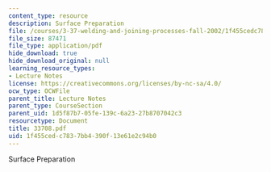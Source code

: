 ```yaml
---
content_type: resource
description: Surface Preparation
file: /courses/3-37-welding-and-joining-processes-fall-2002/1f455cedc7837bb4390f13e61e2c94b0_33708.pdf
file_size: 87471
file_type: application/pdf
hide_download: true
hide_download_original: null
learning_resource_types:
- Lecture Notes
license: https://creativecommons.org/licenses/by-nc-sa/4.0/
ocw_type: OCWFile
parent_title: Lecture Notes
parent_type: CourseSection
parent_uid: 1d5f87b7-05fe-139c-6a23-27b8707042c3
resourcetype: Document
title: 33708.pdf
uid: 1f455ced-c783-7bb4-390f-13e61e2c94b0
---
```

Surface Preparation